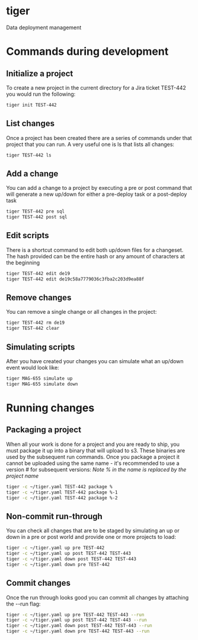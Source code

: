 # tiger
Data deployment management

# Commands during development

## Initialize a project
To create a new project in the current directory for a Jira ticket TEST-442 you would run the following:
```sh
tiger init TEST-442
```

## List changes
Once a project has been created there are a series of commands under that project that you can run. A very useful one is ls that lists all changes:
```sh
tiger TEST-442 ls
```

## Add a change
You can add a change to a project by executing a pre or post command that will generate a new up/down for either a pre-deploy task or a post-deploy task
```sh
tiger TEST-442 pre sql
tiger TEST-442 post sql
```

## Edit scripts
There is a shortcut command to edit both up/down files for a changeset. The hash provided can be the entire hash or any amount of characters at the beginning 
```sh
tiger TEST-442 edit de19
tiger TEST-442 edit de19c58a7779036c3fba2c203d9ea88f
```

## Remove changes
You can remove a single change or all changes in the project:
```sh
tiger TEST-442 rm de19
tiger TEST-442 clear
```

## Simulating scripts
After you have created your changes you can simulate what an up/down event would look like:
```sh
tiger MAG-655 simulate up
tiger MAG-655 simulate down
```

# Running changes 

## Packaging a project
When all your work is done for a project and you are ready to ship, you must package it up into a binary that will upload to s3. These binaries are used by the subsequent run commands. Once you package a project it cannot be uploaded using the same name - it's recommended to use a version # for subsequent versions:
*Note % in the name is replaced by the project name*
```sh
tiger -c ~/tiger.yaml TEST-442 package %
tiger -c ~/tiger.yaml TEST-442 package %-1
tiger -c ~/tiger.yaml TEST-442 package %-2
```

## Non-commit run-through
You can check all changes that are to be staged by simulating an up or down in a pre or post world and provide one or more projects to load:
```sh
tiger -c ~/tiger.yaml up pre TEST-442
tiger -c ~/tiger.yaml up post TEST-442 TEST-443
tiger -c ~/tiger.yaml down post TEST-442 TEST-443
tiger -c ~/tiger.yaml down pre TEST-442
```

## Commit changes
Once the run through looks good you can commit all changes by attaching the --run flag:
```sh
tiger -c ~/tiger.yaml up pre TEST-442 TEST-443 --run
tiger -c ~/tiger.yaml up post TEST-442 TEST-443 --run
tiger -c ~/tiger.yaml down post TEST-442 TEST-443 --run
tiger -c ~/tiger.yaml down pre TEST-442 TEST-443 --run
```
